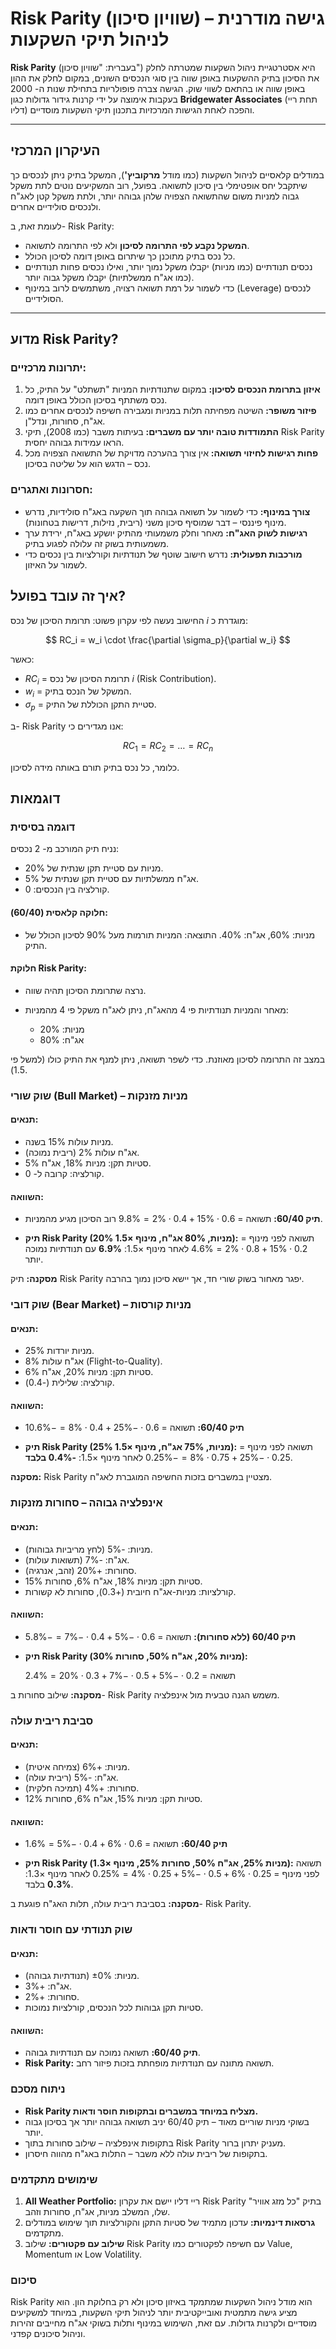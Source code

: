 # Risk Parity (שוויון סיכון) – גישה מודרנית לניהול תיקי השקעות

**Risk Parity** (בעברית: "שוויון סיכון") היא אסטרטגיית ניהול השקעות שמטרתה לחלק את הסיכון בתיק ההשקעות באופן שווה בין סוגי הנכסים השונים, במקום לחלק את ההון באופן שווה או בהתאם לשווי שוק.
הגישה צברה פופולריות בתחילת שנות ה- 2000 בעקבות אימוצה על ידי קרנות גידור גדולות כגון **Bridgewater Associates** (תחת ריי דליו) והפכה לאחת הגישות המרכזיות בתכנון תיקי השקעות מוסדיים.

---

## העיקרון המרכזי

במודלים קלאסיים לניהול השקעות (כמו מודל **מרקוביץ'**), המשקל בתיק ניתן לנכסים כך שיתקבל יחס אופטימלי בין סיכון לתשואה. בפועל, רוב המשקיעים נוטים לתת משקל גבוה למניות משום שהתשואה הצפויה שלהן גבוהה יותר, ולתת משקל קטן לאג"ח ולנכסים סולידיים אחרים.

לעומת זאת, ב- Risk Parity:

* **המשקל נקבע לפי התרומה לסיכון** ולא לפי התרומה לתשואה.
* כל נכס בתיק מתוכנן כך שיתרום באופן דומה לסיכון הכולל.
* נכסים תנודתיים (כמו מניות) יקבלו משקל נמוך יותר, ואילו נכסים פחות תנודתיים (כמו אג"ח ממשלתיות) יקבלו משקל גבוה יותר.
* כדי לשמור על רמת תשואה רצויה, משתמשים לרוב במינוף (Leverage) לנכסים הסולידיים.

---

## מדוע Risk Parity?

### יתרונות מרכזיים:

1. **איזון בתרומת הנכסים לסיכון:** במקום שתנודתיות המניות "תשתלט" על התיק, כל נכס משתתף בסיכון הכולל באופן דומה.
2. **פיזור משופר:** השיטה מפחיתה תלות במניות ומגבירה חשיפה לנכסים אחרים כמו אג"ח, סחורות, ונדל"ן.
3. **התמודדות טובה יותר עם משברים:** בעיתות משבר (כמו 2008), תיקי Risk Parity הראו עמידות גבוהה יחסית.
4. **פחות רגישות לחיזוי תשואה:** אין צורך בהערכה מדויקת של התשואה הצפויה מכל נכס – הדגש הוא על שליטה בסיכון.

### חסרונות ואתגרים:

* **צורך במינוף:** כדי לשמור על תשואה גבוהה תוך השקעה באג"ח סולידיות, נדרש מינוף פיננסי – דבר שמוסיף סיכון משני (ריבית, נזילות, דרישות בטחונות).
* **רגישות לשוק האג"ח:** מאחר וחלק משמעותי מהתיק יושקע באג"ח, ירידת ערך משמעותית בשוק זה עלולה לפגוע בתיק.
* **מורכבות תפעולית:** נדרש חישוב שוטף של תנודתיות וקורלציות בין נכסים כדי לשמור על האיזון.


## איך זה עובד בפועל?

החישוב נעשה לפי עקרון פשוט:
תרומת הסיכון של נכס $i$ מוגדרת כ:

$$
RC_i = w_i \cdot \frac{\partial \sigma_p}{\partial w_i}
$$

כאשר:

* $RC_i$ = תרומת הסיכון של נכס $i$ (Risk Contribution).
* $w_i$ = המשקל של הנכס בתיק.
* $\sigma_p$ = סטיית התקן הכוללת של התיק.

ב-  Risk Parity אנו מגדירים כי:

$$
RC_1 = RC_2 = \dots = RC_n
$$

כלומר, כל נכס בתיק תורם באותה מידה לסיכון.


## דוגמאות

### דוגמה בסיסית  

נניח תיק המורכב מ- 2 נכסים:

* מניות עם סטיית תקן שנתית של 20%.
* אג"ח ממשלתיות עם סטיית תקן שנתית של 5%.
* קורלציה בין הנכסים: 0.

#### חלוקה קלאסית (60/40):

* מניות: 60%, אג"ח: 40%.
  התוצאה: המניות תורמות מעל 90% לסיכון הכולל של התיק.

#### חלוקת Risk Parity:

* נרצה שתרומת הסיכון תהיה שווה.
* מאחר והמניות תנודתיות פי 4 מהאג"ח, ניתן לאג"ח משקל פי 4 מהמניות:

  * מניות: 20%
  * אג"ח: 80%

במצב זה התרומה לסיכון מאוזנת. כדי לשפר תשואה, ניתן למנף את התיק כולו (למשל פי 1.5).

### **שוק שורי (Bull Market) – מניות מזנקות**

#### תנאים:

* מניות עולות 15% בשנה.
* אג"ח עולות 2% (ריבית נמוכה).
* סטיות תקן: מניות 18%, אג"ח 5%.
* קורלציה: קרובה ל- 0.

#### השוואה:

* **תיק 60/40:**
  תשואה = $0.6 \cdot 15\% + 0.4 \cdot 2\% = 9.8\%$
  רוב הסיכון מגיע מהמניות.

* **תיק Risk Parity (20% מניות, 80% אג"ח, מינוף ×1.5):**
  תשואה לפני מינוף = $0.2 \cdot 15\% + 0.8 \cdot 2\% = 4.6\%$
  לאחר מינוף ×1.5: **6.9%** עם תנודתיות נמוכה יותר.

 **מסקנה:** תיק Risk Parity יפגר מאחור בשוק שורי חד, אך יישא סיכון נמוך בהרבה.


### **שוק דובי (Bear Market) – מניות קורסות**

#### תנאים:

* מניות יורדות 25%.
* אג"ח עולות 8% (Flight-to-Quality).
* סטיות תקן: מניות 20%, אג"ח 6%.
* קורלציה: שלילית (-0.4).

#### השוואה:

* **תיק 60/40:**
  תשואה = $0.6 \cdot -25\% + 0.4 \cdot 8\% = -10.6\%$

* **תיק Risk Parity (25% מניות, 75% אג"ח, מינוף ×1.5):**
  תשואה לפני מינוף = $0.25 \cdot -25\% + 0.75 \cdot 8\% = -0.25\%$
  לאחר מינוף ×1.5: **-0.4% בלבד**.

**מסקנה:** Risk Parity מצטיין במשברים בזכות החשיפה המוגברת לאג"ח.

### **אינפלציה גבוהה – סחורות מזנקות**

#### תנאים:

* מניות: -5% (לחץ מריביות גבוהות).
* אג"ח: -7% (תשואות עולות).
* סחורות: +20% (זהב, אנרגיה).
* סטיות תקן: מניות 18%, אג"ח 6%, סחורות 15%.
* קורלציות: מניות-אג"ח חיובית (+0.3), סחורות לא קשורות.

#### השוואה:

* **תיק 60/40 (ללא סחורות):**
  תשואה = $0.6 \cdot -5\% + 0.4 \cdot -7\% = -5.8\%$

* **תיק Risk Parity (מניות 20%, אג"ח 50%, סחורות 30%):**
  
  תשואה = $0.2 \cdot -5\% + 0.5 \cdot -7\% + 0.3 \cdot 20\% = 2.4\%$

 **מסקנה:** שילוב סחורות ב- Risk Parity משמש הגנה טבעית מול אינפלציה.


### **סביבת ריבית עולה**

#### תנאים:

* מניות: +6% (צמיחה איטית).
* אג"ח: -5% (ריבית עולה).
* סחורות: +4% (תמיכה חלקית).
* סטיות תקן: מניות 15%, אג"ח 6%, סחורות 12%.

#### השוואה:

* **תיק 60/40:**
  תשואה = $0.6 \cdot 6\% + 0.4 \cdot -5\% = 1.6\%$

* **תיק Risk Parity (מניות 25%, אג"ח 50%, סחורות 25%, מינוף ×1.3):**
  תשואה לפני מינוף = $0.25 \cdot 6\% + 0.5 \cdot -5\% + 0.25 \cdot 4\% = 0.25\%$
  לאחר מינוף ×1.3: **0.3%** בלבד.

**מסקנה:** בסביבת ריבית עולה, תלות האג"ח פוגעת ב- Risk Parity.



### **שוק תנודתי עם חוסר ודאות**

#### תנאים:

* מניות: ±0% (תנודתיות גבוהה).
* אג"ח: +3%.
* סחורות: +2%.
* סטיות תקן גבוהות לכל הנכסים, קורלציות נמוכות.

#### השוואה:

* **תיק 60/40:** תשואה נמוכה עם תנודתיות גבוהה.
* **Risk Parity:** תשואה מתונה עם תנודתיות מופחתת בזכות פיזור רחב.

 

### ניתוח מסכם

* **Risk Parity מצליח במיוחד במשברים ובתקופות חוסר ודאות.**
* בשוקי מניות שוריים מאוד – תיק 60/40 יניב תשואה גבוהה יותר אך בסיכון גבוה יותר.
* בתקופות אינפלציה – שילוב סחורות בתוך Risk Parity מעניק יתרון ברור.
* בתקופות של ריבית עולה ללא משבר – התלות באג"ח מהווה חיסרון.
 

### שימושים מתקדמים

1. **All Weather Portfolio:** ריי דליו יישם את עקרון Risk Parity בתיק "כל מזג אוויר" שלו, המשלב מניות, אג"ח, סחורות וזהב.
2. **גרסאות דינמיות:** עדכון מתמיד של סטיות התקן והקורלציות תוך שימוש במודלים מתקדמים.
3. **שילוב עם פקטורים:** שילוב Risk Parity עם חשיפה לפקטורים כמו Value, Momentum או Low Volatility.
 

### סיכום

Risk Parity הוא מודל ניהול השקעות שמתמקד באיזון סיכון ולא רק בחלוקת הון. הוא מציע גישה מתמטית ואובייקטיבית יותר לניהול תיקי השקעות, במיוחד למשקיעים מוסדיים ולקרנות גדולות. עם זאת, השימוש במינוף ותלות בשוקי אג"ח מחייבים זהירות וניהול סיכונים קפדני.

 
 